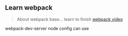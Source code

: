 ## Learn webpack
> About webpack base...
learn to finish
[webpack video](https://www.bilibili.com/video/BV1a741197Hn?from=search&seid=10549100292136230200)

webpack-dev-server node config can use